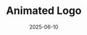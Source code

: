 ---
title: "Animated Logo"
category: "motion-design"
date: 2025-06-10
thumbnail: "/assets/images/placeholder-600x400.png"
description: "A short and impactful logo animation."
---